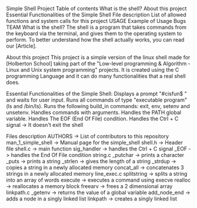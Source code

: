 Simple Shell Project
Table of contents
What is the shell?
About this project
Essential Functionalities of the Simple Shell
File description
List of allowed functions and system calls for this project
USAGE
Example of Usage
Bugs
TEAM
What is the shell?
The shell is a program that takes commands from the keyboard via the terminal, and gives them to the operating system to perform.
To better understand how the shell actually works, you can read our [Article].

About this project
This project is a simple version of the linux shell made for [Holberton School] taking part of the "Low-level programming & Algorithm - Linux and Unix system programming" projects.
It is created using the C programming Language and it can do many functionalities that a real shell does.

Essential Functionalities of the Simple Shell:
Displays a prompt "#cisfun$ " and waits for user input.
Runs all commands of type "executable program" (ls and /bin/ls).
Runs the following build_in commands: exit, env, setenv and unsetenv.
Handles commands with arguments.
Handles the PATH global variable.
Handles The EOF (End Of File) condition.
Handles the Ctrl + C signal -> It doesn't exit the shell

Files description
AUTHORS -> List of contributors to this repository
man_1_simple_shell -> Manual page for the simple_shell
shell.h -> Header file
shell.c -> main function
sig_handler -> handles the Ctrl + C signal
_EOF -> handles the End Of File condition
string.c
_putchar -> prints a character
_puts -> prints a string
_strlen -> gives the length of a string
_strdup -> copies a string in a newly allocated memory
concat_all -> concatenates 3 strings in a newly allocated memory
line_exec.c
splitstring -> splits a string into an array of words
execute -> executes a command using execve
realloc -> reallocates a memory block
freearv -> frees a 2 dimensional array
linkpath.c
_getenv -> returns the value of a global variable
add_node_end -> adds a node in a singly linked list
linkpath -> creates a singly linked list 
